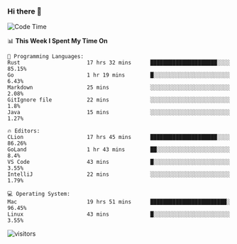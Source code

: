 ### Hi there 👋

<!--
**CrazyCollin/crazycollin** is a ✨ _special_ ✨ repository because its `README.md` (this file) appears on your GitHub profile.

Here are some ideas to get you started:

- 🔭 I’m currently working on ...
- 🌱 I’m currently learning ...
- 👯 I’m looking to collaborate on ...
- 🤔 I’m looking for help with ...
- 💬 Ask me about ...
- 📫 How to reach me: ...
- 😄 Pronouns: ...
- ⚡ Fun fact: ...
-->

<!--START_SECTION:waka-->
![Code Time](http://img.shields.io/badge/Code%20Time-33%20hrs%2030%20mins-blue)

📊 **This Week I Spent My Time On** 

```text
💬 Programming Languages: 
Rust                     17 hrs 32 mins      █████████████████████░░░░   85.15% 
Go                       1 hr 19 mins        █░░░░░░░░░░░░░░░░░░░░░░░░   6.43% 
Markdown                 25 mins             ░░░░░░░░░░░░░░░░░░░░░░░░░   2.08% 
GitIgnore file           22 mins             ░░░░░░░░░░░░░░░░░░░░░░░░░   1.8% 
Java                     15 mins             ░░░░░░░░░░░░░░░░░░░░░░░░░   1.27%

🔥 Editors: 
CLion                    17 hrs 45 mins      █████████████████████░░░░   86.26% 
GoLand                   1 hr 43 mins        ██░░░░░░░░░░░░░░░░░░░░░░░   8.4% 
VS Code                  43 mins             █░░░░░░░░░░░░░░░░░░░░░░░░   3.55% 
IntelliJ                 22 mins             ░░░░░░░░░░░░░░░░░░░░░░░░░   1.79%

💻 Operating System: 
Mac                      19 hrs 51 mins      ████████████████████████░   96.45% 
Linux                    43 mins             █░░░░░░░░░░░░░░░░░░░░░░░░   3.55%

```


<!--END_SECTION:waka-->


![visitors](https://visitor-badge.glitch.me/badge?page_id=crazycollin.crazycollin&left_color=green&right_color=red)
